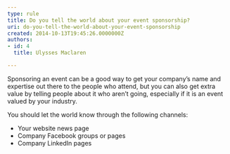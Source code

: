```yaml
---
type: rule
title: Do you tell the world about your event sponsorship?
uri: do-you-tell-the-world-about-your-event-sponsorship
created: 2014-10-13T19:45:26.0000000Z
authors:
- id: 4
  title: Ulysses Maclaren

---
```


Sponsoring an event can be a good way to get your company’s name and expertise out there to the people who attend, but you can also get extra value by telling people about it who aren’t going, especially if it is an event valued by your industry.
 
You should let the world know through the following channels:

- Your website news page
- Company Facebook groups or pages
- Company LinkedIn pages

